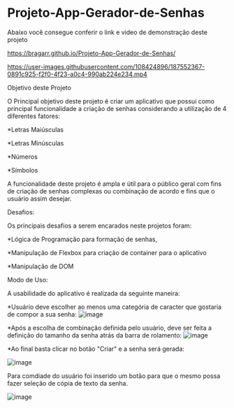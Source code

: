 # Projeto-App-Gerador-de-Senhas

Abaixo você consegue conferir o link e video de demonstração deste projeto

https://bragarr.github.io/Projeto-App-Gerador-de-Senhas/

https://user-images.githubusercontent.com/108424896/187552367-0891c925-f2f0-4f23-a0c4-990ab224e234.mp4

Objetivo deste Projeto

O Principal objetivo deste projeto é criar um aplicativo que possui como principal funcionalidade a criação de senhas considerando a utilização de 4 diferentes fatores:

*Letras Maiúsculas

*Letras Minúsculas

*Números

*Símbolos

A funcionalidade deste projeto é ampla e útil para o público geral com fins de criação de senhas complexas ou combinação de acordo e fins que o usuário assim desejar.

Desafios:

Os principais desafios a serem encarados neste projetos foram:

*Lógica de Programação para formação de senhas,

*Manipulação de Flexbox para criação de container para o aplicativo

*Manipulação de DOM

Modo de Uso:

A usabilidade do aplicativo é realizada da seguinte maneira:

*Usuário deve escolher ao menos uma categória de caracter que gostaria de compor a sua senha:
![image](https://user-images.githubusercontent.com/108424896/187553363-4780cb5f-3d82-4db9-a9a1-bdba038fca9d.png)

*Após a escolha de combinação definida pelo usuário, deve ser feita a definição do tamanho da senha atrás da barra de rolamento:
![image](https://user-images.githubusercontent.com/108424896/187553535-cf6b8521-d706-4f78-a15a-1e8057374bc8.png)

*Ao final basta clicar no botão "Criar" e a senha será gerada:

![image](https://user-images.githubusercontent.com/108424896/187553782-02907e78-cc94-4655-9d34-63d70d751e95.png)

Para comdiade do usuário foi inserido um botão para que o mesmo possa fazer seleção de cópia de texto da senha.

![image](https://user-images.githubusercontent.com/108424896/187553943-44a9e6bb-1c63-4006-b707-98726aa75b24.png)

